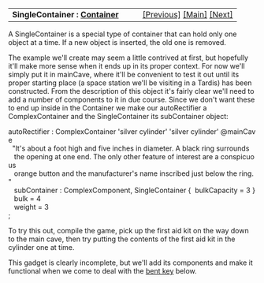 ---
---
<table width="100%" data-border="0" data-cellspacing="0"
data-cellpadding="3" data-bgcolor="#C0C0C0">
<colgroup>
<col style="width: 50%" />
<col style="width: 50%" />
</colgroup>
<tbody>
<tr>
<td style="text-align: left;"><strong>SingleContainer : <a
href="container.html">Container</a><br />
</strong></td>
<td style="text-align: right;"><a
href="containerdoor.html">[Previous]</a> <a
href="generalintroduction.html">[Main]</a> <a
href="bagofaffinity.html">[Next]</a></td>
</tr>
</tbody>
</table>

  
A SingleContainer is a special type of container that can hold only one
object at a time. If a new object is inserted, the old one is removed.  
  
The example we'll create may seem a little contrived at first, but
hopefully it'll make more sense when it ends up in its proper context.
For now we'll simply put it in mainCave, where it'll be convenient to
test it out until its proper starting place (a space station we'll be
visiting in a Tardis) has been constructed. From the description of this
object it's fairly clear we'll need to add a number of components to it
in due course. Since we don't want these to end up inside in the
Container we make our autoRectifier a ComplexContainer and the
SingleContainer its subContainer object:  
  
autoRectifier : ComplexContainer 'silver cylinder' 'silver cylinder' @mainCave  
  "It's about a foot high and five inches in diameter. A black ring surrounds  
   the opening at one end. The only other feature of interest are a conspicuous  
   orange button and the manufacturer's name inscribed just below the ring. "  
   subContainer : ComplexComponent, SingleContainer {  bulkCapacity = 3 }  
   bulk = 4  
   weight = 3  
;  
  
To try this out, compile the game, pick up the first aid kit on the way
down to the main cave, then try putting the contents of the first aid
kit in the cylinder one at time.  
  
This gadget is clearly incomplete, but we'll add its components and make
it functional when we come to deal with the [bent
key](keyedcontainer.html#bentkey) below.  
  
  
